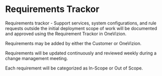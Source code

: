# Requirements Trackor

Requirements trackor - Support services, system configurations, and rule requests outside the initial deployment scope of work will be documented and approved using the Requirement Trackor in OneVizion.

Requirements may be added by either the Customer or OneVizion.

Requirements will be updated continuously and reviewed weekly during a change management meeting.

Each requirement will be categorized as In-Scope or Out of Scope.



